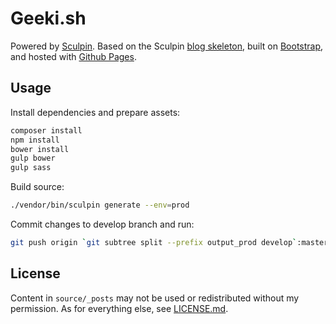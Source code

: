Geeki.sh
========

Powered by [Sculpin][link-sculpin]. Based on the Sculpin [blog skeleton][link-skeleton],
built on [Bootstrap][link-bootstrap], and hosted with [Github Pages][link-pages].

## Usage

Install dependencies and prepare assets:
```` bash
composer install
npm install
bower install
gulp bower
gulp sass
````

Build source:
```` bash
./vendor/bin/sculpin generate --env=prod
````

Commit changes to develop branch and run:
```` bash
git push origin `git subtree split --prefix output_prod develop`:master --force
````

## License

Content in `source/_posts` may not be used or redistributed without my permission. As for everything else, see [LICENSE.md](LICENSE.md).

[link-sculpin]: //sculpin.io
[link-skeleton]: //github.com/sculpin/sculpin-blog-skeleton
[link-bootstrap]: //getbootstrap.com
[link-pages]: //pages.github.com
